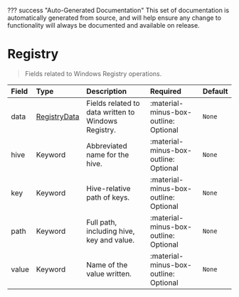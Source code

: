 ??? success "Auto-Generated Documentation"
    This set of documentation is automatically generated from source, and will help ensure any change to functionality will always be documented and available on release.

# Registry

> Fields related to Windows Registry operations.

| Field | Type | Description | Required | Default |
| :--- | :--- | :--- | :--- | :--- |
| data | [RegistryData](/howler-docs/odm/class/registrydata) | Fields related to data written to Windows Registry. | :material-minus-box-outline: Optional | `None` |
| hive | Keyword | Abbreviated name for the hive. | :material-minus-box-outline: Optional | `None` |
| key | Keyword | Hive-relative path of keys. | :material-minus-box-outline: Optional | `None` |
| path | Keyword | Full path, including hive, key and value. | :material-minus-box-outline: Optional | `None` |
| value | Keyword | Name of the value written. | :material-minus-box-outline: Optional | `None` |
